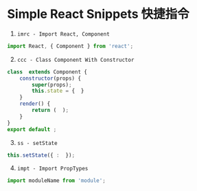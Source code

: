 # Simple React Snippets 快捷指令

1. `imrc - Import React, Component`

```js
import React, { Component } from 'react';
```

2. `ccc - Class Component With Constructor`

```js
class  extends Component {
    constructor(props) {
        super(props);
        this.state = {  }
    }
    render() { 
        return (  );
    }
} 
export default ;
```


3. `ss - setState`
```js
this.setState({ :  });
```


4. `impt - Import PropTypes` 
```js
import moduleName from 'module';
```
